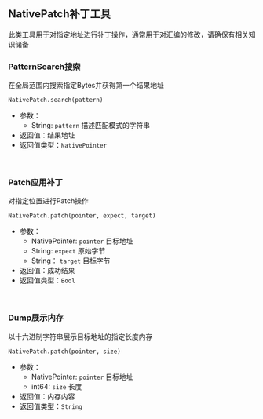 ## NativePatch补丁工具

此类工具用于对指定地址进行补丁操作，通常用于对汇编的修改，请确保有相关知识储备

### PatternSearch搜索

在全局范围内搜索指定Bytes并获得第一个结果地址

`NativePatch.search(pattern)`

- 参数：
  - String: `pattern`
    描述匹配模式的字符串
- 返回值：结果地址
- 返回值类型：`NativePointer`

<br>

### Patch应用补丁

对指定位置进行Patch操作

`NativePatch.patch(pointer, expect, target)`

- 参数：
  - NativePointer: `pointer`
    目标地址
  - String: `expect`
    原始字节
  - String： `target`
    目标字节
- 返回值：成功结果
- 返回值类型：`Bool`

<br>

### Dump展示内存

以十六进制字符串展示目标地址的指定长度内存

`NativePatch.patch(pointer, size)`

- 参数：
  - NativePointer: `pointer`
    目标地址
  - int64: `size`
    长度
- 返回值：内存内容
- 返回值类型：`String`

<br>